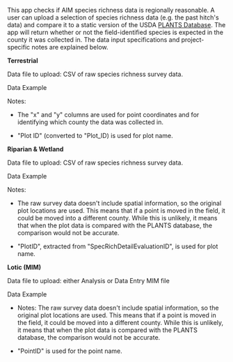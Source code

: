 This app checks if AIM species richness data is regionally reasonable. A user can upload a selection of species richness data (e.g. the past hitch's data) and compare it to a static version of the USDA [PLANTS Database](https://plants.usda.gov/). The app will return whether or not the field-identified species is expected in the county it was collected in. The data input specifications and project-specific notes are explained below.

**Terrestrial**

Data file to upload: CSV of raw species richness survey data.

Data Example

Notes:

-   The "x" and "y" columns are used for point coordinates and for identifying which county the data was collected in.

-   "Plot ID" (converted to "Plot_ID) is used for plot name.

**Riparian & Wetland**

Data file to upload: CSV of raw species richness survey data.

Data Example

Notes:

-   The raw survey data doesn't include spatial information, so the original plot locations are used. This means that if a point is moved in the field, it could be moved into a different county. While this is unlikely, it means that when the plot data is compared with the PLANTS database, the comparison would not be accurate.

-   "PlotID", extracted from "SpecRichDetailEvaluationID", is used for plot name.

**Lotic (MIM)**

Data file to upload: either Analysis or Data Entry MIM file

Data Example

-   Notes: The raw survey data doesn't include spatial information, so the original plot locations are used. This means that if a point is moved in the field, it could be moved into a different county. While this is unlikely, it means that when the plot data is compared with the PLANTS database, the comparison would not be accurate.

-   "PointID" is used for the point name.
